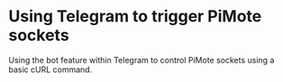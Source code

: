 # Using Telegram to trigger PiMote sockets

Using the bot feature within Telegram to control PiMote sockets using a basic cURL command.
